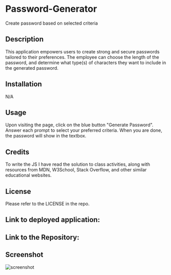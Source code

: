 # Password-Generator
Create password based on selected criteria

## Description 
This application empowers users to create strong and secure passwords tailored to their preferences. 
The employee can choose the length of the password, and determine what type(s) of characters they want to include in the generated password.

## Installation

N/A

## Usage

Upon visiting the page, click on the blue button "Generate Password".
Answer each prompt to select your preferred criteria. When you are done, the password will show in the textbox.

## Credits

To write the JS I have read the solution to class activities, along with resources from MDN, W3School, Stack Overflow, and other similar educational websites.

## License

Please refer to the LICENSE in the repo.

## Link to deployed application:


## Link to the Repository:


## Screenshot

![screenshot](https://github.com/bahossdev/Password-Generator/assets/148646212/41f28950-b04d-4060-b927-0e809c0f6656)
